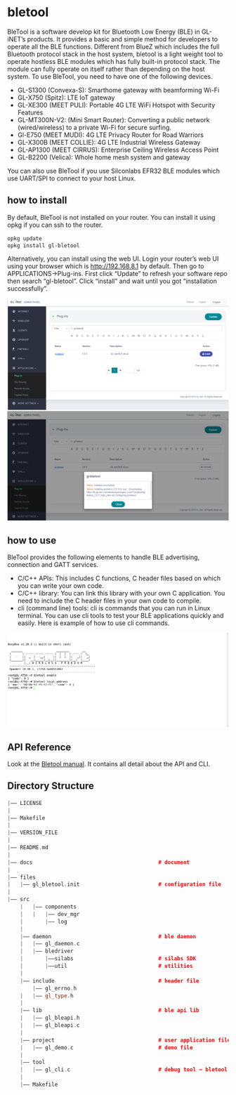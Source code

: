 # bletool

BleTool is a software develop kit for Bluetooth Low Energy (BLE) in GL-iNET’s products. It provides a basic and simple method for developers to operate all the BLE functions. 
Different from BlueZ which includes the full Bluetooth protocol stack in the host system, bletool is a light weight tool to operate hostless BLE modules which has fully built-in protocol stack. The module can fully operate on itself rather than depending on the host system.
To use BleTool, you need to have one of the following devices.

- GL-S1300 (Convexa-S): Smarthome gateway with beamforming Wi-Fi
- GL-X750 (Spitz): LTE IoT gateway
- GL-XE300 (MEET PULI): Portable 4G LTE WiFi Hotspot with Security Features
- GL-MT300N-V2: (Mini Smart Router): Converting a public network (wired/wireless) to a private Wi-Fi for secure surfing.
- Gl-E750 (MEET MUDI): 4G LTE Privacy Router for Road Warriors
- GL-X300B (MEET COLLIE): 4G LTE Industrial Wireless Gateway
- GL-AP1300 (MEET CIRRUS): Enterprise Ceiling Wireless Access Point
- GL-B2200 (Velica): Whole home mesh system and gateway

You can also use BleTool if you use Silconlabs EFR32 BLE modules which use UART/SPI to connect to your host Linux.

## how to install

By default, BleTool is not installed on your router. You can install it using opkg if you can ssh to the router.

```
opkg update
opkg install gl-bletool
```
Alternatively, you can install using the web UI. Login your router’s web UI using your browser which is http://192.168.8.1 by default. Then go to APPLICATIONS->Plug-ins. First click “Update” to refresh your software repo then search “gl-bletool”. Click “install” and wait until you got “installation successfully”.

![installipk](docs/installipk.png)
![installsuccessful](docs/installsuccessful.png)

## how to use

BleTool provides the following elements to handle BLE advertising, connection and GATT services.

- C/C++ APIs: This includes C functions, C header files based on which you can write your own code.
- C/C++ library: You can link this library with your own C application. You need to include the C header files in your own code to compile. 
- cli (command line) tools: cli is commands that you can run in Linux terminal. You can use cli tools to test your BLE applications quickly and easily.
Here is example of how to use cli commands.

![openwrt](docs/openwrt.png)

## API Reference

Look at the [Bletool manual](docs/BLETOOL%20Commands%20Manual_V0.5.pdf). It contains all detail about the API and CLI.

## Directory Structure

```cpp
|—— LICENSE
|
|—— Makefile
|
|—— VERSION_FILE
|
|—— README.md
|
|—— docs								        # document
|
|—— files
|	|—— gl_bletool.init					        # configuration file
|
|—— src
    | 	|—— components
    |   |   |—— dev_mgr
    |	    |—— log
    |
    |—— daemon 							        # ble daemon
    |   |—— gl_daemon.c
    |   |—— bledriver
    |       |——silabs					        # silabs SDK
    |       |——util 					        # utilities   
    |
    |—— include                    		        # header file
        |—— gl_errno.h
    |   |—— gl_type.h
    |
    |—— lib                        		        # ble api lib
    |   |—— gl_bleapi.h
    |   |—— gl_bleapi.c
    |
    |—— project                			        # user application file
    |   |—— gl_demo.c	     				    # demo file
    |
    |—— tool                     	
    |   |—— gl_cli.c						    # debug tool – bletool
    |
    |—— Makefile
```